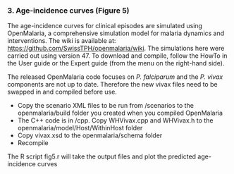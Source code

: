 

### 3. Age-incidence curves (Figure 5)

The age-incidence curves for clinical episodes are simulated using OpenMalaria, a comprehensive simulation model for malaria dynamics and interventions.
The wiki is available at: https://github.com/SwissTPH/openmalaria/wiki. The simulations here were carried out using version 47. To download and compile, follow the HowTo in the User guide or the Expert guide (from the menu on the right-hand side).

The released OpenMalaria code focuses on <i>P. falciparum</i> and the <i>P. vivax</i> components are not up to date. Therefore the new vivax files need to be swapped in and compiled before use.

 - Copy the scenario XML files to be run from /scenarios to the openmalaria/build folder you created when you compiled OpenMalaria 
 - The C++ code is in /cpp. Copy WHVivax.cpp and WHVivax.h to the openmalaria/model/Host/WithinHost folder
 - Copy vivax.xsd to the openmalaria/schema folder
 - Recompile


The R script fig5.r will take the output files and plot the predicted age-incidence curves   

